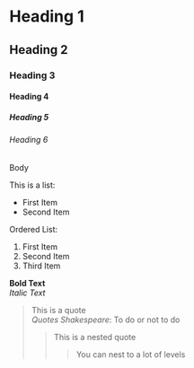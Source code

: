 # Heading 1
## Heading 2
### Heading 3
#### Heading 4
##### Heading 5
###### Heading 6
Body

This is a list:
* First Item
* Second Item

Ordered List:
1. First Item
2. Second Item
3. Third Item 

**Bold Text**  
*Italic Text*

> This is a quote  
*Quotes Shakespeare*: To do or not to do
>> This is a nested quote
>>> You can nest to a lot of levels